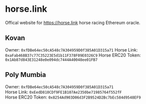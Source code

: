 # horse.link
Offical website for https://horse.link horse racing Ethereum oracle.  

## Kovan
Owner: `0xfDBe64ec50cA548c7A304959D0f385A01D315a71`
Horse Link: `0xaFab468B37c77C35223E5d1b11F378F09E0326C9`
Horse ERC20 Token: `0x1Ab87d843E31248e0e094dc7444A40048ee01FB7`

## Poly Mumbia

Owner: `0xfDBe64ec50cA548c7A304959D0f385A01D315a71`   
Horse Link:  `0xEedD810CDf9FE1B107Ae2350be71985764f552fF`  
Horse ERC20 Token: `0x8254Ad903D06d3F2B9524D2Bc7bEc584d9548EF9`  

